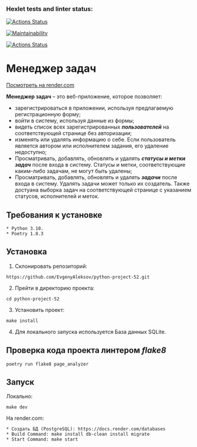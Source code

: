 ### Hexlet tests and linter status:
[![Actions Status](https://github.com/EvgenyAleksov/python-project-52/actions/workflows/hexlet-check.yml/badge.svg)](https://github.com/EvgenyAleksov/python-project-52/actions)


[![Maintainability](https://api.codeclimate.com/v1/badges/ab7579a9d07d30b0a988/maintainability)](https://codeclimate.com/github/EvgenyAleksov/python-project-52/maintainability)


[![Actions Status](https://github.com/EvgenyAleksov/python-project-52/actions/workflows/pyci.yml/badge.svg)](https://github.com/EvgenyAleksov/python-project-52/actions)


# Менеджер задач

[Посмотреть на render.com](https://python-project-52-1bcv.onrender.com/)

**Менеджер задач** – это веб-приложение, которое позволяет:

 - зарегистрироваться в приложении, используя предлагаемую регистрационную форму;
 - войти в систему, используя данные из формы;
 - видеть список всех зарегистрированных **_пользователей_** на соответствующей странице без авторизации;
 - изменять или удалять информацию о себе.
   Если пользователь является автором или исполнителем задания, его удаление недоступно;
 - Просматривать, добавлять, обновлять и удалять **_статусы и метки задач_** после входа в систему.
   Статусы и метки, соответствующие каким-либо задачам, не могут быть удалены;
 - Просматривать, добавлять, обновлять и удалять **_задачи_** после входа в систему.
    Удалять задачи может только их создатель.
    Также достуана выборка задач на соответствующей странице с указанием статусов, исполнителей и меток.


## Требования к установке
```
* Python 3.10.
* Poetry 1.8.3
```


## Установка

1. Склонировать репозиторий:
```
https://github.com/EvgenyAleksov/python-project-52.git
```

2. Прейти в директорию проекта:
```
cd python-project-52
```

3. Установить проект:
```
make install
```

4. Для локального запуска используется База данных SQLite.



## Проверка кода проекта линтером _flake8_
```
poetry run flake8 page_analyzer
```


## Запуск
Локально:
```
make dev
```

На render.com:
```
* Создать БД (PostgreSQL): https://docs.render.com/databases
* Build Command: make install db-clean install migrate
* Start Command: make start
```
